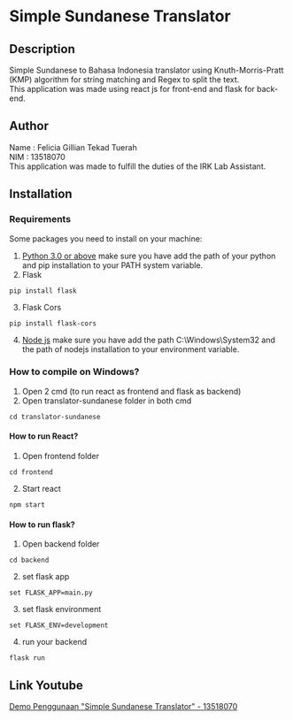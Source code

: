 # Simple Sundanese Translator
## Description
Simple Sundanese to Bahasa Indonesia translator using Knuth-Morris-Pratt (KMP) algorithm for string matching and Regex to split the text.
<br/>
This application was made using react js for front-end and flask for back-end.


## Author
Name : Felicia Gillian Tekad Tuerah
<br/>
NIM : 13518070
<br/>
This application was made to fulfill the duties of the IRK Lab Assistant.

## Installation
### Requirements
Some packages you need to install on your machine:
1. [Python 3.0 or above](https://www.python.org/)
make sure you have add the path of your python and pip installation to your PATH system variable.
2. Flask 
```
pip install flask
```
3. Flask Cors
```
pip install flask-cors
```
4. [Node js](https://nodejs.org/en/)
make sure you have add the path C:\Windows\System32 and the path of nodejs installation to your environment variable.

### How to compile on Windows?
1. Open 2 cmd (to run react as frontend and flask as backend)
2. Open translator-sundanese folder in both cmd
```
cd translator-sundanese
```
#### How to run React?
1. Open frontend folder
```
cd frontend
```
2. Start react
```
npm start
```
#### How to run flask?
1. Open backend folder
```
cd backend
```
2. set flask app
```
set FLASK_APP=main.py
```
3. set flask environment
```
set FLASK_ENV=development
```
4. run your backend
```
flask run
```

## Link Youtube
[Demo Penggunaan "Simple Sundanese Translator" - 13518070](https://youtu.be/neZmw-ND2Ys)
